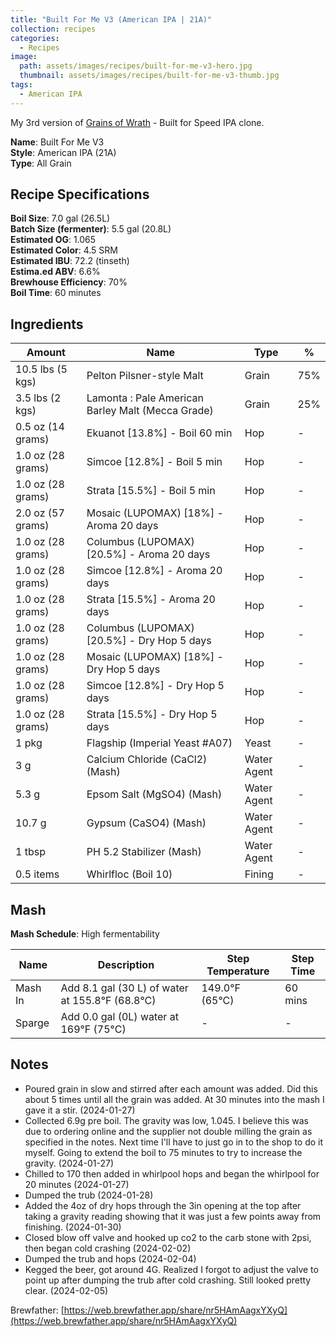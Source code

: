 ```yaml
---
title: "Built For Me V3 (American IPA | 21A)"
collection: recipes
categories:
  - Recipes
image:
  path: assets/images/recipes/built-for-me-v3-hero.jpg
  thumbnail: assets/images/recipes/built-for-me-v3-thumb.jpg
tags:
  - American IPA
---
```


My 3rd version of [Grains of Wrath](https://gowbeer.com/) - Built for Speed IPA clone.

**Name**: Built For Me V3<br />
**Style**: American IPA (21A)<br />
**Type**: All Grain

## Recipe Specifications

**Boil Size**: 7.0 gal (26.5L)<br />
**Batch Size (fermenter)**: 5.5 gal (20.8L)<br />
**Estimated OG**: 1.065<br />
**Estimated Color**: 4.5 SRM<br />
**Estimated IBU**: 72.2 (tinseth)<br />
**Estima.ed ABV**: 6.6%<br />
**Brewhouse Efficiency**: 70%<br />
**Boil Time**: 60 minutes<br />

## Ingredients

| Amount            | Name                                              | Type        | %   |
| ----------------- | ------------------------------------------------- | ----------- | --- |
| 10.5 lbs (5 kgs)  | Pelton Pilsner-style Malt                         | Grain       | 75% |
| 3.5 lbs (2 kgs)   | Lamonta : Pale American Barley Malt (Mecca Grade) | Grain       | 25% |
| 0.5 oz (14 grams) | Ekuanot [13.8%] - Boil 60 min                     | Hop         | -   |
| 1.0 oz (28 grams) | Simcoe [12.8%] - Boil 5 min                       | Hop         | -   |
| 1.0 oz (28 grams) | Strata [15.5%] - Boil 5 min                       | Hop         | -   |
| 2.0 oz (57 grams) | Mosaic (LUPOMAX) [18%] - Aroma 20 days            | Hop         | -   |
| 1.0 oz (28 grams) | Columbus (LUPOMAX) [20.5%] - Aroma 20 days        | Hop         | -   |
| 1.0 oz (28 grams) | Simcoe [12.8%] - Aroma 20 days                    | Hop         | -   |
| 1.0 oz (28 grams) | Strata [15.5%] - Aroma 20 days                    | Hop         | -   |
| 1.0 oz (28 grams) | Columbus (LUPOMAX) [20.5%] - Dry Hop 5 days       | Hop         | -   |
| 1.0 oz (28 grams) | Mosaic (LUPOMAX) [18%] - Dry Hop 5 days           | Hop         | -   |
| 1.0 oz (28 grams) | Simcoe [12.8%] - Dry Hop 5 days                   | Hop         | -   |
| 1.0 oz (28 grams) | Strata [15.5%] - Dry Hop 5 days                   | Hop         | -   |
| 1 pkg             | Flagship (Imperial Yeast #A07)                    | Yeast       | -   |
| 3 g               | Calcium Chloride (CaCl2) (Mash)                   | Water Agent | -   |
| 5.3 g             | Epsom Salt (MgSO4) (Mash)                         | Water Agent | -   |
| 10.7 g            | Gypsum (CaSO4) (Mash)                             | Water Agent | -   |
| 1 tbsp            | PH 5.2 Stabilizer (Mash)                          | Water Agent | -   |
| 0.5 items         | Whirlfloc (Boil 10)                               | Fining      | -   |

## Mash

**Mash Schedule**: High fermentability

| Name    | Description                                             | Step Temperature       | Step Time |
| ------- | ------------------------------------------------------- | ---------------------- | --------- |
| Mash In | Add 8.1 gal (30 L) of water at 155.8&deg;F (68.8&deg;C) | 149.0&deg;F (65&deg;C) | 60 mins   |
| Sparge  | Add 0.0 gal (0L) water at 169&deg;F (75&deg;C)          | -                      | -         |

## Notes

- Poured grain in slow and stirred after each amount was added. Did this about 5 times until all the grain was added. At 30 minutes into the mash I gave it a stir. (2024-01-27)
- Collected 6.9g pre boil. The gravity was low, 1.045. I believe this was due to ordering online and the supplier not double milling the grain as specified in the notes. Next time I'll have to just go in to the shop to do it myself. Going to extend the boil to 75 minutes to try to increase the gravity. (2024-01-27)
- Chilled to 170 then added in whirlpool hops and began the whirlpool for 20 minutes (2024-01-27)
- Dumped the trub (2024-01-28)
- Added the 4oz of dry hops through the 3in opening at the top after taking a gravity reading showing that it was just a few points away from finishing. (2024-01-30)
- Closed blow off valve and hooked up co2 to the carb stone with 2psi, then began cold crashing (2024-02-02)
- Dumped the trub and hops (2024-02-04)
- Kegged the beer, got around 4G. Realized I forgot to adjust the valve to point up after dumping the trub after cold crashing. Still looked pretty clear. (2024-02-05)

Brewfather: [https://web.brewfather.app/share/nr5HAmAagxYXyQ](https://web.brewfather.app/share/nr5HAmAagxYXyQ)
